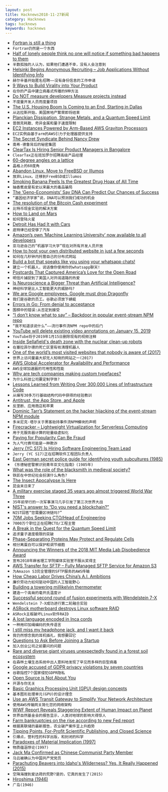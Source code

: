 ```yaml
---
layout: post
title: Hacknews2018-11-27新闻
category: Hacknews
tags: hacknews
keywords: hacknews
---
```




- [Fortran is still a thing](https://wordsandbuttons.online/fortran_is_still_a_thing.html)
- `Fortran仍然是一个东西`
- [Half of lonely people think no one will notice if something bad happens to them](https://www.thesun.ie/fabulous/3439832/half-of-lonely-people-think-no-one-will-notice-if-something-bad-happens-to-them-experts-say/)
- `半数孤独的人认为，如果他们遭遇不幸，没有人会注意到`
- [Helsinki Begins Anonymous Recruiting – Job Applications Without Identifying Info](https://finlandtoday.fi/helsinki-to-begin-anonymous-recruiting/)
- `赫尔辛基开始匿名招聘——没有身份信息的工作申请`
- [9 Ways to Build Virality into Your Product](https://medium.com/gabor/9-ways-to-build-virality-into-your-product-5975e1fe74e3)
- `在你的产品中建立病毒式传播的9种方法`
- [Do NOT measure developers Measure projects instead](https://anaxi.com/blog/2018/11/25/do-not-measure-developers-measure-projects/)
- `不度量开发人员而度量项目`
- [The U.S. Housing Boom Is Coming to an End, Starting in Dallas](https://www.wsj.com/articles/the-u-s-housing-boom-is-coming-to-an-end-starting-in-dallas-1543248073)
- `从达拉斯开始，美国房地产繁荣即将结束`
- [Planckian Dissipation, Strange Metals, and a Quantum Speed Limit](https://www.theatlantic.com/science/archive/2018/11/planckian-dissipation-strange-metals-superconductors-electron-speed-limit/576484/)
- `普朗克耗散、奇异金属和量子速度限制`
- [EC2 Instances Powered by Arm-Based AWS Graviton Processors](https://aws.amazon.com/blogs/aws/new-ec2-instances-a1-powered-by-arm-based-aws-graviton-processors/)
- `EC2实例由基于arm的AWS引力子处理器提供支持`
- [The Secret Syndicate Behind Nancy Drew](https://daily.jstor.org/the-secret-syndicate-behind-nancy-drew/)
- `南希·德鲁背后的秘密集团`
- [ClearTax Is Hiring Senior Product Managers in Bangalore](item?id=18539490)
- `ClearTax正在班加罗尔招聘高级产品经理`
- [60-degree angles on a lattice](https://blog.plover.com/math/60-degree-angles.html)
- `晶格上的60度角`
- [Abandon Linux. Move to FreeBSD or Illumos](https://www.adminbyaccident.com/politics/abandon-linux-move-freebsd-illumos/)
- `放弃Linux。迁移到FreeBSD或Illumos`
- [Smoking Banana Peels Is the Greatest Drug Hoax of All Time](https://www.atlasobscura.com/articles/smoking-banana-peels-1960s-donovan-mellow-yellow-hoax)
- `抽香蕉皮是有史以来最大的毒品骗局`
- [The ‘Geno-Economists’ Say DNA Can Predict Our Chances of Success](https://www.nytimes.com/interactive/2018/11/16/magazine/tech-design-economics-genes.html)
- `“基因经济学家”说，DNA可以预测我们成功的机会`
- [The resolution of the Bitcoin Cash experiment](https://medium.com/@_unwriter/the-resolution-of-the-bitcoin-cash-experiment-52b86d8cd187)
- `比特币现金实验的解决方案`
- [How to Land on Mars](https://www.nytimes.com/interactive/2018/11/25/science/insight-how-to-land-on-mars.html)
- `如何登陆火星`
- [Detroit Has Had It with Cars](https://www.chicagobusiness.com/opinion/detroit-has-had-it-cars)
- `底特律已经受够了汽车`
- [Amazon’s own ‘Machine Learning University’ now available to all developers](https://aws.amazon.com/blogs/machine-learning/amazons-own-machine-learning-university-now-available-to-all-developers/)
- `亚马逊自己的“机器学习大学”现在对所有开发人员开放`
- [How to host your own distributed website in just a few seconds](https://blog.florence.chat/tutorial-how-to-create-your-own-distributed-website-in-just-a-few-seconds-5100ccf068bc)
- `如何在几秒钟内托管自己的分布式网站`
- [Build a bot that speaks like you using your whatsapp chats!](https://github.com/Spandan-Madan/Me_Bot)
- `建立一个机器人，说话像你使用你的whatsapp聊天!`
- [Postcards That Captured America’s Love for the Open Road](http://www.zocalopublicsquare.org/2018/11/20/postcards-captured-americas-love-open-road/viewings/glimpses/)
- `明信片捕捉到了美国人对开阔道路的热爱`
- [Is Neuroscience a Bigger Threat than Artificial Intelligence?](https://www.3ammagazine.com/3am/is-neuroscience-a-bigger-threat-than-artificial-intelligence/)
- `神经科学是比人工智能更大的威胁吗?`
- [We are Google employees. Google must drop Dragonfly](https://medium.com/@googlersagainstdragonfly/we-are-google-employees-google-must-drop-dragonfly-4c8a30c5e5eb)
- `我们是谷歌的员工。谷歌必须放下蜻蜓`
- [Errors in Go: From denial to acceptance](https://evilmartians.com/chronicles/errors-in-go-from-denial-to-acceptance)
- `围棋中的错误:从否定到接受`
- [“I don&#39;t know what to say” – Backdoor in popular event-stream NPM repo](https://github.com/dominictarr/event-stream/issues/116)
- `“我不知道该说什么”——流行事件流NPM repo中的后门`
- [YouTube will delete existing video annotations on January 15, 2019](https://support.google.com/youtube/answer/7342737)
- `YouTube将于2019年1月15日删除现有的视频注释`
- [Inside Sellafield&#39;s death zone with the nuclear clean-up robots](https://www.bbc.co.uk/news/business-46301596)
- `在塞拉菲尔德的死亡区里有核清理机器人`
- [One of the world’s most visited websites that nobody is aware of (2017)](https://sijmen.ruwhof.net/weblog/1623-one-of-the-worlds-most-visited-websites-that-nobody-is-aware-of)
- `世界上访问量最大却无人知晓的网站之一(2017)`
- [AWS Global Accelerator for Availability and Performance](https://aws.amazon.com/blogs/aws/new-aws-global-accelerator-for-availability-and-performance/)
- `AWS全球加速器的可用性和性能`
- [Why are tech companies making custom typefaces?](https://www.arun.is/blog/custom-typefaces/)
- `为什么科技公司要定制字体?`
- [Lessons Learned from Writing Over 300,000 Lines of Infrastructure Code](https://blog.gruntwork.io/5-lessons-learned-from-writing-over-300-000-lines-of-infrastructure-code-36ba7fadeac1)
- `从编写30多万行基础结构代码中获得的经验教训`
- [Antitrust, the App Store, and Apple](https://stratechery.com/2018/antitrust-the-app-store-and-apple/)
- `反垄断、应用商店和苹果`
- [Dominic Tarr’s Statement on the hacker hijacking of the event-stream NPM module](https://gist.github.com/dominictarr/9fd9c1024c94592bc7268d36b8d83b3a)
- `多米尼克·塔尔关于黑客劫持事件流NPM模块的声明`
- [Firecracker – Lightweight Virtualization for Serverless Computing](https://aws.amazon.com/blogs/aws/firecracker-lightweight-virtualization-for-serverless-computing/)
- `用于无服务器计算的轻量级虚拟化`
- [Paying for Popularity Can Be Fraud](https://www.bloomberg.com/opinion/articles/2018-11-19/paying-for-popularity-can-be-fraud)
- `为人气付费可能是一种欺诈`
- [Jerry (YC S17) Is Hiring Software Engineering Team Lead](https://www.workable.com/j/2E9D6C83DD)
- `Jerry (YC S17)正在招聘软件工程团队负责人`
- [East German secret police guide for identifying youth subcultures (1985)](https://twitter.com/industrial_book/status/1066411965004812288)
- `《东德秘密警察识别青年亚文化指南》(1985年)`
- [What was the role of the blacksmith in medieval society?](http://www.medievalists.net/2018/11/role-blacksmith-medieval-society/)
- `铁匠在中世纪社会扮演什么角色?`
- [The Insect Apocalypse Is Here](https://www.nytimes.com/2018/11/27/magazine/insect-apocalypse.html)
- `昆虫末日来了`
- [A military exercise staged 35 years ago almost triggered World War Three](http://www.bbc.com/future/story/20181108-the-wargame-that-could-have-ended-the-world)
- `35年前举行的一次军事演习几乎引发了第三次世界大战`
- [NIST&#39;s answer to “Do you need a blockchain?”](https://imgur.com/a/RlUj9Ed)
- `NIST回答“您需要区块链吗?”`
- [70M Jobs Seeking CTO/Head of Engineering](item?id=18543837)
- `7000万个职位正在招聘CTO/工程主管`
- [A Break in the Quest for the Quantum Speed Limit](https://www.theatlantic.com/amp/article/576484/)
- `追求量子速度极限的突破`
- [Phase-Separating Proteins May Protect and Regulate Cells](https://www.quantamagazine.org/phase-separating-proteins-may-protect-and-regulate-cells-20181126/)
- `相分离蛋白可以保护和调节细胞`
- [Announcing the Winners of the 2018 MIT Media Lab Disobedience Award](https://medium.com/mit-media-lab/announcing-the-winners-of-the-2018-mit-media-lab-disobedience-award-921d58548dcb)
- `宣布2018年麻省理工学院媒体实验室不服从奖得主`
- [AWS Transfer for SFTP – Fully Managed SFTP Service for Amazon S3](https://aws.amazon.com/blogs/aws/new-aws-transfer-for-sftp-fully-managed-sftp-service-for-amazon-s3/)
- `为Amazon S3完全管理的SFTP服务的AWS传输`
- [How Cheap Labor Drives China’s A.I. Ambitions](https://www.nytimes.com/2018/11/25/business/china-artificial-intelligence-labeling.html)
- `廉价劳动力如何驱动中国的人工智能野心`
- [Building a towering millikelvin thermometer](http://news.fnal.gov/2018/11/how-to-build-a-towering-millikelvin-thermometer/)
- `建造一个高耸的毫开氏温度计`
- [Successful second round of fusion experiments with Wendelstein 7-X](https://www.ipp.mpg.de/4550215/11_18)
- `Wendelstein 7-X成功进行第二轮融合实验`
- [ASRock motherboard destroys Linux software RAID](http://forum.asrock.com/forum_posts.asp?TID=10174)
- `ASRock主板破坏Linux软件RAID`
- [A lost language encoded in Inca cords](https://www.newscientist.com/article/mg23931972-600-we-thought-the-incas-couldnt-write-these-knots-change-everything/)
- `一种用印加绳编码的失传语言`
- [I still miss my headphone jack, and I want it back](https://www.fastcompany.com/90270691/i-still-miss-my-headphone-jack-and-i-want-it-back)
- `我仍然想念我的耳机插孔，我想要回它`
- [Questions to Ask Before Joining a Startup](https://hharnisc.github.io/2018/11/25/twenty-questions-to-ask-before-joining-a-startup.html)
- `加入创业公司之前要问的问题`
- [Rare and diverse giant viruses unexpectedly found in a forest soil ecosystem](https://phys.org/news/2018-11-rare-diverse-giant-viruses-unexpectedly.html)
- `在森林土壤生态系统中出人意料地发现了罕见而多样的巨型病毒`
- [Google accused of GDPR privacy violations by seven countries](https://www.theverge.com/2018/11/27/18114111/google-location-tracking-gdpr-challenge-european-deceptive)
- `谷歌指控7个国家侵犯GDPR隐私`
- [Open Source is Not About You](https://gist.github.com/richhickey/1563cddea1002958f96e7ba9519972d9)
- `开源与你无关`
- [Basic Graphics Processing Unit (GPU) design concepts](https://iq.opengenus.org/basic-graphics-processing-unit-gpu-design-concepts/)
- `基本图形处理单元(GPU)的设计理念`
- [Use an AWS Transit Gateway to Simplify Your Network Architecture](https://aws.amazon.com/blogs/aws/new-use-an-aws-transit-gateway-to-simplify-your-network-architecture)
- `使用AWS传输网关简化您的网络架构`
- [WWF Report Reveals Staggering Extent of Human Impact on Planet](https://www.worldwildlife.org/press-releases/wwf-report-reveals-staggering-extent-of-human-impact-on-planet)
- `世界自然基金会的报告显示，人类对地球的影响大得惊人`
- [Farm bankruptcies on the rise according to new Fed report](https://thehill.com/policy/finance/418263-farm-bankruptcies-on-the-rise-according-to-new-fed-report)
- `根据美联储的最新报告，农业破产案件呈上升趋势`
- [Tipping Points, For-Profit Scientific Publishing, and Closed Science](http://www.deepseanews.com/2018/11/tipping-points-for-profit-scientific-publishing-and-closed-science/)
- `引爆点，营利性的科学出版，和封闭的科学`
- [Paradoxes of Material Implication (1997)](https://legacy.earlham.edu/~peters/courses/log/mat-imp.htm)
- `物质蕴涵悖论(1997)`
- [Jack Ma Confirmed as Chinese Communist Party Member](https://www.bloomberg.com/news/articles/2018-11-27/jack-ma-communist-and-the-tricky-balance-for-china-s-capitalists)
- `马云被确认为中国共产党党员`
- [Parachuting Beavers into Idaho&#39;s Wilderness? Yes, It Really Happened (2015)](http://www.boisestatepublicradio.org/post/parachuting-beavers-idahos-wilderness-yes-it-really-happened)
- `空降海狸到爱达荷的荒野?是的，它真的发生了(2015)`
- [Hiroshima (1946)](https://www.newyorker.com/magazine/1946/08/31/hiroshima)
- `广岛(1946)`

